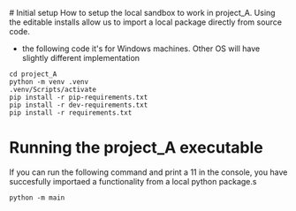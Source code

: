 # Initial setup
How to setup the local sandbox to work in project_A. Using the editable installs allow us to import a local package directly from source code.
* the following code it's for Windows machines. Other OS will have slightly different implementation
```shell
cd project_A
python -m venv .venv
.venv/Scripts/activate
pip install -r pip-requirements.txt
pip install -r dev-requirements.txt
pip install -r requirements.txt
```

# Running the project_A executable
If you can run the following command and print a 11 in the console, you have succesfully importaed a functionality from a local python package.s
```shell
python -m main
```